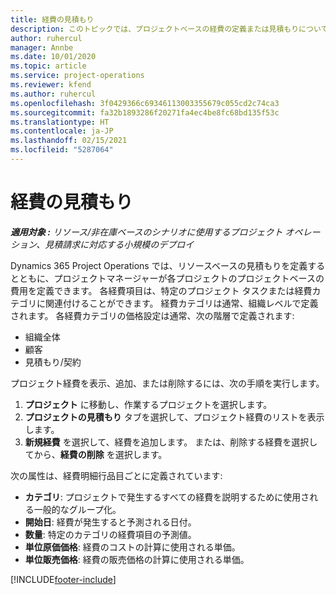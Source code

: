 ```yaml
---
title: 経費の見積もり
description: このトピックでは、プロジェクトベースの経費の定義または見積もりについて説明します。
author: ruhercul
manager: Annbe
ms.date: 10/01/2020
ms.topic: article
ms.service: project-operations
ms.reviewer: kfend
ms.author: ruhercul
ms.openlocfilehash: 3f0429366c69346113003355679c055cd2c74ca3
ms.sourcegitcommit: fa32b1893286f20271fa4ec4be8fc68bd135f53c
ms.translationtype: HT
ms.contentlocale: ja-JP
ms.lasthandoff: 02/15/2021
ms.locfileid: "5287064"
---
```

# <a name="expense-estimates"></a>経費の見積もり
_**適用対象 :** リソース/非在庫ベースのシナリオに使用するプロジェクト オペレーション、見積請求に対応する小規模のデプロイ_

Dynamics 365 Project Operations では、リソースベースの見積もりを定義するとともに、プロジェクトマネージャーが各プロジェクトのプロジェクトベースの費用を定義できます。 各経費項目は、特定のプロジェクト タスクまたは経費カテゴリに関連付けることができます。 経費カテゴリは通常、組織レベルで定義されます。 各経費カテゴリの価格設定は通常、次の階層で定義されます:

- 組織全体
- 顧客
- 見積もり/契約

プロジェクト経費を表示、追加、または削除するには、次の手順を実行します。

1. **プロジェクト** に移動し、作業するプロジェクトを選択します。
2. **プロジェクトの見積もり** タブを選択して、プロジェクト経費のリストを表示します。
3. **新規経費** を選択して、経費を追加します。 または、削除する経費を選択してから、**経費の削除** を選択します。

次の属性は、経費明細行品目ごとに定義されています:

- **カテゴリ**: プロジェクトで発生するすべての経費を説明するために使用される一般的なグループ化。
- **開始日**: 経費が発生すると予測される日付。
- **数量**: 特定のカテゴリの経費項目の予測値。
- **単位原価価格**: 経費のコストの計算に使用される単価。
- **単位販売価格**: 経費の販売価格の計算に使用される単価。



[!INCLUDE[footer-include](../includes/footer-banner.md)]